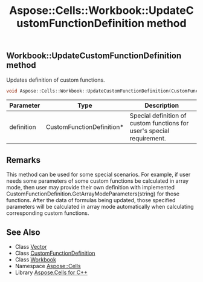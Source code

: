 ﻿---
title: Aspose::Cells::Workbook::UpdateCustomFunctionDefinition method
linktitle: UpdateCustomFunctionDefinition
second_title: Aspose.Cells for C++ API Reference
description: 'Aspose::Cells::Workbook::UpdateCustomFunctionDefinition method. Updates definition of custom functions in C++.'
type: docs
weight: 5400
url: /cpp/aspose.cells/workbook/updatecustomfunctiondefinition/
---
## Workbook::UpdateCustomFunctionDefinition method


Updates definition of custom functions.

```cpp
void Aspose::Cells::Workbook::UpdateCustomFunctionDefinition(CustomFunctionDefinition *definition)
```


| Parameter | Type | Description |
| --- | --- | --- |
| definition | CustomFunctionDefinition* | Special definition of custom functions for user's special requirement. |
## Remarks



This method can be used for some special scenarios. For example, if user needs some parameters of some custom functions be calculated in array mode, then user may provide their own definition with implemented CustomFunctionDefinition.GetArrayModeParameters(string) for those functions. After the data of formulas being updated, those specified parameters will be calculated in array mode automatically when calculating corresponding custom functions.
## See Also

* Class [Vector](../../vector/)
* Class [CustomFunctionDefinition](../../customfunctiondefinition/)
* Class [Workbook](../)
* Namespace [Aspose::Cells](../../)
* Library [Aspose.Cells for C++](../../../)
